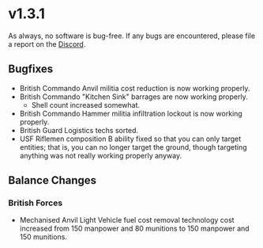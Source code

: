 # v1.3.1

As always, no software is bug-free. If any bugs are encountered, please file a report on the [Discord](https://discord.com/servers/stoklomolvi-development-studios-365319231946096644).

## Bugfixes

- British Commando Anvil militia cost reduction is now working properly.
- British Commando "Kitchen Sink" barrages are now working properly.
  - Shell count increased somewhat.
- British Commando Hammer militia infiltration lockout is now working properly.
- British Guard Logistics techs sorted.
- USF Riflemen composition B ability fixed so that you can only target entities; that is, you can no longer target the ground, though targeting anything was not really working properly anyway.

## Balance Changes

### British Forces

- Mechanised Anvil Light Vehicle fuel cost removal technology cost increased from 150 manpower and 80 munitions to 150 manpower and 150 munitions.
